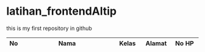 # latihan_frontendAltip
this is my first repository in github
<!DOCTYPE html>
<html lang="en">
<head>
    <meta charset="UTF-8">
    <meta http-equiv="X-UA-Compatible" content="IE=edge">
    <meta name="viewport" content="width=device-width, initial-scale=1.0">
    <link rel="stylesheet" href="DataTables/datatables.min.css">
    <title>Document</title>
</head>
<body>
    <table id="contoh" class="display">
        <thead>
            <tr>
                <th width="5%">No</th>
                <th width="50%">Nama</th>
                <th width="15%">Kelas</th>
                <th width="15%">Alamat</th>
                <th width="15%">No HP</th>
            </tr>
        </thead>
    </table>
    <script src="DataTables/jQuery-3.6.0/jquery-3.6.0.min.js"></script>
    <script src="DataTables/datatables.min.js"></script>
    <script>
        $(function(){
            var data =[];
            for (let i = 0; i < 100; i++) {
                data.push([i]);
                for (let j = 0; j < 100; j++) {
                    data[i].push[j];                 
                }
            }
            $("#contoh").DataTable({
                responsive : true,
                data : data
            });
        });
    </script>
</body>
</html>
